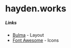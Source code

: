 # hayden.works

##### Links
* [Bulma](https://bulma.io) - Layout
* [Font Awesome](https://fontawesome.com) - Icons